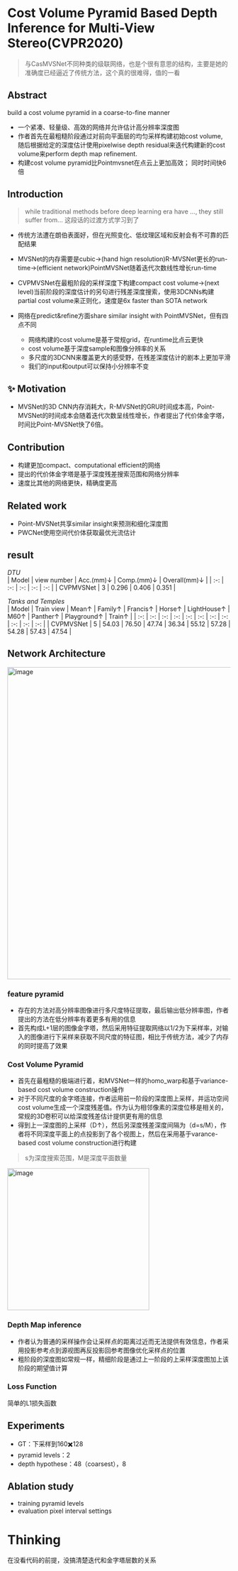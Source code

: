 # Cost Volume Pyramid Based Depth Inference for Multi-View Stereo(CVPR2020)

> 与CasMVSNet不同种类的级联网络，也是个很有意思的结构，主要是她的准确度已经逼近了传统方法，这个真的很难得，值的一看

## Abstract
build a cost volume pyramid  in a coarse-to-fine manner

- 一个紧凑、轻量级、高效的网络并允许估计高分辨率深度图
- 作者首先在最粗糙阶段通过对前向平面层的均匀采样构建初始cost volume, 随后根据给定的深度估计使用pixelwise depth residual来迭代构建新的cost volume来perform depth map refinement.
- 构建cost volume pyramid比Pointmvsnet在点云上更加高效； 同时时间快6倍

## Introduction
> while traditional methods before deep learning era have ..., they still suffer from... 这段话的过渡方式学习到了

- 传统方法遭在朗伯表面好，但在光照变化、低纹理区域和反射会有不可靠的匹配结果
- MVSNet的内存需要是cubic->(hand hign resolution)R-MVSNet更长的run-time->(efficient network)PointMVSNet随着迭代次数线性增长run-time

- CVPMVSNet在最粗阶段的采样深度下构建compact cost volume->(next level)当前阶段的深度估计的另句进行残差深度搜索，使用3DCNNs构建partial cost volume来正则化，速度是6x faster than SOTA network
- 网络在predict&refine方面share similar insight with PointMVSNet，但有四点不同
  - 网络构建的cost volume是基于常规grid，在runtime比点云更快
  - cost volume基于深度sample和图像分辨率的关系
  - 多尺度的3DCNN来覆盖更大的感受野，在残差深度估计的剧本上更加平滑
  - 我们的input和output可以保持小分辨率不变


## :sparkles: Motivation
- MVSNet的3D CNN内存消耗大，R-MVSNet的GRU时间成本高，Point-MVSNet的时间成本会随着迭代次数呈线性增长，作者提出了代价体金字塔，时间比Point-MVSNet快了6倍。

## Contribution
- 构建更加compact、computational efficient的网络
- 提出的代价体金字塔是基于深度残差搜索范围和网络分辨率
- 速度比其他的网络更快，精确度更高

## Related work
- Point-MVSNet共享similar insight来预测和细化深度图
- PWCNet使用空间代价体获取最优光流估计

## result
 
*DTU*  
| Model | view number | Acc.(mm)↓ | Comp.(mm)↓ | Overall(mm)↓ | 
| :-: | :-: | :-: | :-: | :-: |
| CVPMVSNet | 3 | 0.296 | 0.406 | 0.351 |

*Tanks and Temples*  
| Model | Train view | Mean↑ | Family↑ | Francis↑ | Horse↑ | LightHouse↑ | M60↑ | Panther↑ | Playground↑ | Train↑ |
| :-: | :-: | :-: | :-: | :-: | :-: | :-: | :-: | :-: | :-: | :-: |
| CVPMVSNet | 5 | 54.03 | 76.50 | 47.74 | 36.34 | 55.12 | 57.28 | 54.28 | 57.43 | 47.54 |

## Network Architecture

<img width="704" alt="image" src="https://github.com/elleryw0518/MVS/assets/101634608/fb8fdfba-037a-431c-8250-cecc6c209001">

### feature pyramid

- 存在的方法对高分辨率图像进行多尺度特征提取，最后输出低分辨率图，作者提出的方法在低分辨率有着更多有用的信息
- 首先构成L+1层的图像金字塔，然后采用特征提取网络以1/2为下采样率，对输入的图像进行下采样来获取不同尺度的特征图，相比于传统方法，减少了内存的同时提高了效果

### Cost Volume Pyramid

- 首先在最粗糙的极端进行着，和MVSNet一样的homo_warp和基于variance-based cost volume construction操作
- 对于不同尺度的金字塔连接，作者运用前一阶段的深度图上采样，并运功空间cost volume生成一个深度残差值。作为认为相邻像素的深度位移是相关的，常规的3D卷积可以给深度残差估计提供更有用的信息
- 得到上一深度图的上采样（D↑），然后另深度残差深度间隔为（d=s/M），作者将不同深度平面上的点投影到了各个视图上，然后在采用基于varance-based cost volume construction进行构建
> s为深度搜索范围，M是深度平面数量

<img width="320" alt="image" src="https://github.com/elleryw0518/MVS/assets/101634608/b965bbd2-80b0-4a1f-a5e2-da5e9305e04c">

### Depth Map inference

- 作者认为普通的采样操作会让采样点的距离过近而无法提供有效信息，作者采用投影参考点到源视图再反投影回参考图像优化采样点的位置
- 粗阶段的深度图如常规一样，精细阶段是通过上一阶段的上采样深度图加上该阶段的期望值计算

### Loss Function
简单的L1损失函数

## Experiments

- GT：下采样到160✖️128
- pyramid levels：2
- depth hypothese：48（coarsest），8

## Ablation study
- training pyramid levels
- evaluation pixel interval settings

# Thinking
在没看代码的前提，没搞清楚迭代和金字塔层数的关系
